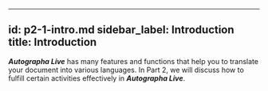 ---
id: p2-1-intro.md
sidebar_label: Introduction
title: Introduction
--------


**_Autographa Live_** has many features and functions that help you to translate your document into various languages. In Part 2, we will discuss how to fulfill certain activities effectively in **_Autographa Live_**.
